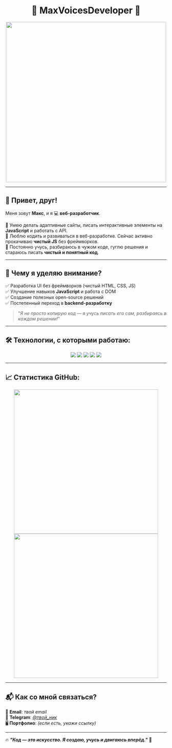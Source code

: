<h1 align="center">🚀 MaxVoicesDeveloper 🚀</h1>

<p align="center">
  <img src="https://media.giphy.com/media/qgQUggAC3Pfv687qPC/giphy.gif" width="500">
</p>

---

## 👋 Привет, друг!

Меня зовут **Макс**, и я 💻 **веб-разработчик**.  

🔹 Умею делать адаптивные сайты, писать интерактивные элементы на **JavaScript** и работать с API.  
🔹 Люблю кодить и развиваться в веб-разработке. Сейчас активно прокачиваю **чистый JS** без фреймворков.  
🔹 Постоянно учусь, разбираюсь в чужом коде, гуглю решения и стараюсь писать **чистый и понятный код**.  

---

## 🚀 Чему я уделяю внимание?
✅ Разработка UI без фреймворков (чистый HTML, CSS, JS)  
✅ Улучшение навыков **JavaScript** и работа с DOM  
✅ Создание полезных open-source решений  
✅ Постепенный переход в **backend-разработку**  

> "_Я не просто копирую код — я учусь писать его сам, разбираясь в каждом решении!_"  

---

## 🛠️ Технологии, с которыми работаю:

<p align="center">
  <img src="https://img.shields.io/badge/HTML5-%23E34F26.svg?style=for-the-badge&logo=html5&logoColor=white">
  <img src="https://img.shields.io/badge/CSS3-%231572B6.svg?style=for-the-badge&logo=css3&logoColor=white">
  <img src="https://img.shields.io/badge/JavaScript-%23F7DF1E.svg?style=for-the-badge&logo=javascript&logoColor=black">
  <img src="https://img.shields.io/badge/Git-%23F05033.svg?style=for-the-badge&logo=git&logoColor=white">
  <img src="https://img.shields.io/badge/GitHub-%23121011.svg?style=for-the-badge&logo=github&logoColor=white">
</p>

---

## 📈 Статистика GitHub:
<p align="center">
  <img src="https://github-readme-stats.vercel.app/api?username=MaxVoicesDeveloper&show_icons=true&theme=radical" width="450px">
  <img src="https://github-readme-streak-stats.herokuapp.com/?user=MaxVoicesDeveloper&theme=radical" width="450px">
</p>

---

## 📬 Как со мной связаться?
📧 **Email**: _твой email_  
🔗 **Telegram**: [_@твой_ник_](https://t.me/твой_ник)  
🖥️ **Портфолио**: _(если есть, укажи ссылку)_  

---

🔥 **_"Код — это искусство. Я создаю, учусь и двигаюсь вперёд."_** 🚀
